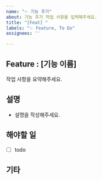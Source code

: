 ```yaml
---
name: "✨ 기능 추가"
about: 기능 추가 작업 사항을 입력해주세요.
title: "[Feat] "
labels: "✨ Feature, To Do"
assignees: ''

---
```


## Feature : [기능 이름]
작업 사항을 요약해주세요.

## 설명
- 설명을 작성해주세요.

## 해야할 일
- [ ] todo

## 기타
